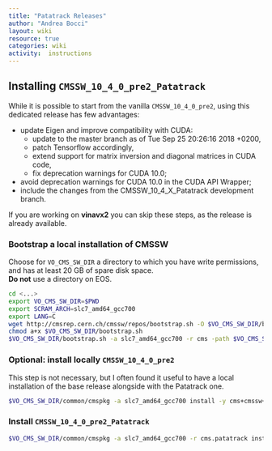 ```yaml
---
title: "Patatrack Releases"
author: "Andrea Bocci"
layout: wiki
resource: true
categories: wiki
activity:  instructions
---
```


## Installing `CMSSW_10_4_0_pre2_Patatrack`
While it is possible to start from the vanilla `CMSSW_10_4_0_pre2`, using this dedicated release has few advantages:
  - update Eigen and improve compatibility with CUDA:
    - update to the master branch as of Tue Sep 25 20:26:16 2018 +0200,
    - patch Tensorflow accordingly,
    - extend support for matrix inversion and diagonal matrices in CUDA code,
    - fix deprecation warnings for CUDA 10.0;
  - avoid deprecation warnings for CUDA 10.0 in the CUDA API Wrapper;
  - include the changes from the CMSSW_10_4_X_Patatrack development branch.

If you are working on **vinavx2** you can skip these steps, as the release is already available.

### Bootstrap a local installation of CMSSW
Choose for `VO_CMS_SW_DIR` a directory to which you have write permissions, and has at least 20 GB of spare disk space.  
**Do not** use a directory on EOS.

```bash
cd <...>
export VO_CMS_SW_DIR=$PWD
export SCRAM_ARCH=slc7_amd64_gcc700
export LANG=C
wget http://cmsrep.cern.ch/cmssw/repos/bootstrap.sh -O $VO_CMS_SW_DIR/bootstrap.sh
chmod a+x $VO_CMS_SW_DIR/bootstrap.sh
$VO_CMS_SW_DIR/bootstrap.sh -a slc7_amd64_gcc700 -r cms -path $VO_CMS_SW_DIR setup
```

### Optional: install locally `CMSSW_10_4_0_pre2`
This step is not necessary, but I often found it useful to have a local installation of the base release alongside with the Patatrack one.

```bash
$VO_CMS_SW_DIR/common/cmspkg -a slc7_amd64_gcc700 install -y cms+cmssw+CMSSW_10_4_0_pre2_Patatrack
```

### Install `CMSSW_10_4_0_pre2_Patatrack`

```bash
$VO_CMS_SW_DIR/common/cmspkg -a slc7_amd64_gcc700 -r cms.patatrack install -y cms+cmssw+CMSSW_10_4_0_pre2_Patatrack
```
